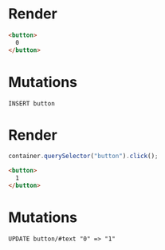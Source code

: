 # Render
```html
<button>
  0
</button>
```

# Mutations
```
INSERT button
```

# Render
```js
container.querySelector("button").click();
```
```html
<button>
  1
</button>
```

# Mutations
```
UPDATE button/#text "0" => "1"
```